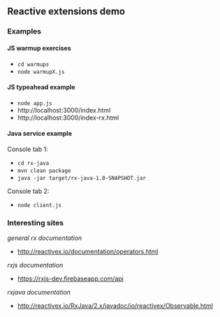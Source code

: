 ## Reactive extensions demo

### Examples

#### JS warmup exercises
- `cd warmups`
- `node warmupX.js`

#### JS typeahead example
- `node app.js`
- http://localhost:3000/index.html
- http://localhost:3000/index-rx.html

#### Java service example

Console tab 1: 
- `cd rx-java`
- `mvn clean package`
- `java -jar target/rx-java-1.0-SNAPSHOT.jar`

Console tab 2:
- `node client.js`

### Interesting sites

_general rx documentation_
* http://reactivex.io/documentation/operators.html

_rxjs documentation_
* https://rxjs-dev.firebaseapp.com/api

_rxjava documentation_
* http://reactivex.io/RxJava/2.x/javadoc/io/reactivex/Observable.html
